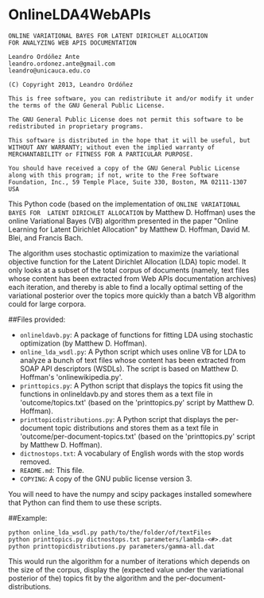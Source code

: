 OnlineLDA4WebAPIs
=================

```
ONLINE VARIATIONAL BAYES FOR LATENT DIRICHLET ALLOCATION
FOR ANALYZING WEB APIS DOCUMENTATION

Leandro Ordóñez Ante
leandro.ordonez.ante@gmail.com
leandro@unicauca.edu.co

(C) Copyright 2013, Leandro Ordóñez

This is free software, you can redistribute it and/or modify it under
the terms of the GNU General Public License.

The GNU General Public License does not permit this software to be
redistributed in proprietary programs.

This software is distributed in the hope that it will be useful, but
WITHOUT ANY WARRANTY; without even the implied warranty of
MERCHANTABILITY or FITNESS FOR A PARTICULAR PURPOSE.

You should have received a copy of the GNU General Public License
along with this program; if not, write to the Free Software
Foundation, Inc., 59 Temple Place, Suite 330, Boston, MA 02111-1307
USA
```

This Python code (based on the implementation of `ONLINE VARIATIONAL BAYES FOR 
LATENT DIRICHLET ALLOCATION` by Matthew D. Hoffman) uses the online Variational 
Bayes (VB) algorithm presented in the paper "Online Learning for Latent Dirichlet
Allocation" by Matthew D. Hoffman, David M. Blei, and Francis Bach.

The algorithm uses stochastic optimization to maximize the variational
objective function for the Latent Dirichlet Allocation (LDA) topic model.
It only looks at a subset of the total corpus of documents (namely, text files
whose content has been extracted from Web APIs documentation archives) 
each iteration, and thereby is able to find a locally optimal setting of
the variational posterior over the topics more quickly than a batch
VB algorithm could for large corpora.


##Files provided:
* `onlineldavb.py`: A package of functions for fitting LDA using stochastic
  optimization (by Matthew D. Hoffman).
* `online_lda_wsdl.py`: A Python script which uses online VB for LDA to analyze a 
  bunch of text files whose content has been extracted from SOAP API descriptors 
  (WSDLs). The script is based on Matthew D. Hoffman's 'onlinewikipedia.py'.
* `printtopics.py`: A Python script that displays the topics fit using the
  functions in onlineldavb.py and stores them as a text file in 'outcome/topics.txt'
  (based on the 'printtopics.py' script by Matthew D. Hoffman).
* `printtopicdistributions.py`: A Python script that displays the per-document topic 
  distributions and stores them as a text file in 'outcome/per-document-topics.txt' 
  (based on the 'printtopics.py' script by Matthew D. Hoffman).
* `dictnostops.txt`: A vocabulary of English words with the stop words removed.
* `README.md`: This file.
* `COPYING`: A copy of the GNU public license version 3.

You will need to have the numpy and scipy packages installed somewhere
that Python can find them to use these scripts.


##Example:
```
python online_lda_wsdl.py path/to/the/folder/of/textFiles 
python printtopics.py dictnostops.txt parameters/lambda-<#>.dat
python printtopicdistributions.py parameters/gamma-all.dat
```

This would run the algorithm for a number of iterations which depends on the size of 
the corpus, display the (expected value under the variational posterior of the) 
topics fit by the algorithm and the per-document-distributions.
